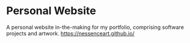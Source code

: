 # Personal Website
A personal website in-the-making for my portfolio, comprising software projects and artwork.
https://nessenceart.github.io/


